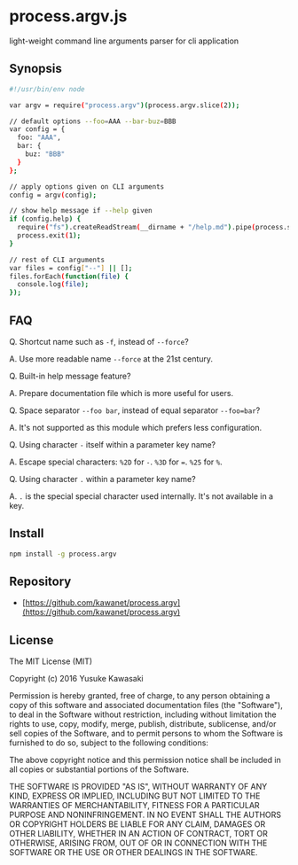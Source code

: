 # process.argv.js

light-weight command line arguments parser for cli application

## Synopsis

```sh
#!/usr/bin/env node

var argv = require("process.argv")(process.argv.slice(2));

// default options --foo=AAA --bar-buz=BBB
var config = {
  foo: "AAA",
  bar: {
    buz: "BBB"
  }
};

// apply options given on CLI arguments
config = argv(config);

// show help message if --help given
if (config.help) {
  require("fs").createReadStream(__dirname + "/help.md").pipe(process.stderr);
  process.exit(1);
}

// rest of CLI arguments
var files = config["--"] || [];
files.forEach(function(file) {
  console.log(file);
});
```

## FAQ

Q. Shortcut name such as `-f`, instead of `--force`?

A. Use more readable name `--force` at the 21st century.

Q. Built-in help message feature?

A. Prepare documentation file which is more useful for users.

Q. Space separator `--foo bar`, instead of equal separator `--foo=bar`?

A. It's not supported as this module which prefers less configuration.

Q. Using character `-` itself within a parameter key name?

A. Escape special characters: `%2D` for `-`. `%3D` for `=`. `%25` for `%`.

Q. Using character `.` within a parameter key name?

A. `.` is the special special character used internally. It's not available in a key.

## Install

```sh
npm install -g process.argv
```

## Repository

- [https://github.com/kawanet/process.argv](https://github.com/kawanet/process.argv)

## License

The MIT License (MIT)

Copyright (c) 2016 Yusuke Kawasaki

Permission is hereby granted, free of charge, to any person obtaining a copy
of this software and associated documentation files (the "Software"), to deal
in the Software without restriction, including without limitation the rights
to use, copy, modify, merge, publish, distribute, sublicense, and/or sell
copies of the Software, and to permit persons to whom the Software is
furnished to do so, subject to the following conditions:

The above copyright notice and this permission notice shall be included in all
copies or substantial portions of the Software.

THE SOFTWARE IS PROVIDED "AS IS", WITHOUT WARRANTY OF ANY KIND, EXPRESS OR
IMPLIED, INCLUDING BUT NOT LIMITED TO THE WARRANTIES OF MERCHANTABILITY,
FITNESS FOR A PARTICULAR PURPOSE AND NONINFRINGEMENT. IN NO EVENT SHALL THE
AUTHORS OR COPYRIGHT HOLDERS BE LIABLE FOR ANY CLAIM, DAMAGES OR OTHER
LIABILITY, WHETHER IN AN ACTION OF CONTRACT, TORT OR OTHERWISE, ARISING FROM,
OUT OF OR IN CONNECTION WITH THE SOFTWARE OR THE USE OR OTHER DEALINGS IN THE
SOFTWARE.

